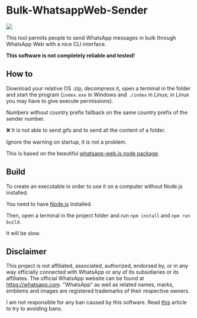 # Bulk-WhatsappWeb-Sender

![](https://img.shields.io/github/downloads/albertopasqualetto/Bulk-WhatsappWeb-Sender/total?color=blue&label=Downloads)

This tool permits people to send WhatsApp messages in bulk through WhatsApp Web with a nice CLI interface.

**This software is not completely reliable and tested!**

## How to

Download your relative OS .zip, decompress it, open a terminal in the folder and start the program (`index.exe` in Windows and `./index` in Linux; in Linux you may have to give execute permissions).

Numbers without country prefix fallback on the same country prefix of the sender number.

:x: It is not able to send gifs and to send all the content of a folder.

Ignore the warning on startup, it is not a problem.


This is based on the beautiful [whatsapp-web.js node package](https://github.com/pedroslopez/whatsapp-web.js).

## Build

To create an executable in order to use it on a computer without Node.js installed.

You need to have [Node.js](https://nodejs.org/) installed.

Then, open a terminal in the project folder and run `npm install` and `npm run build`.

It will be slow.

## Disclaimer
This project is not affiliated, associated, authorized, endorsed by, or in any way officially connected with WhatsApp or any of its subsidiaries or its affiliates. The official WhatsApp website can be found at https://whatsapp.com. "WhatsApp" as well as related names, marks, emblems and images are registered trademarks of their respective owners.

I am not responsible for any ban caused by this software.
Read [this](https://faq.whatsapp.com/1104252539917581/?locale=en_US) article to try to avoiding bans.
